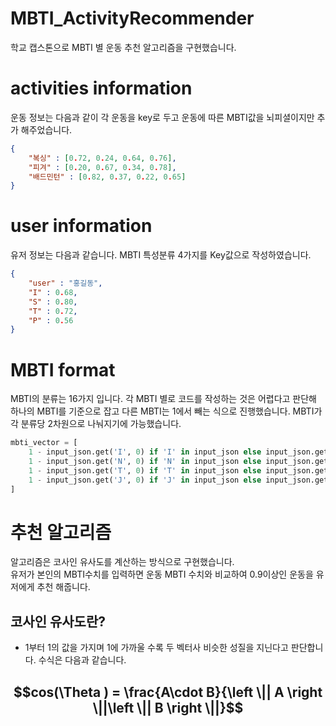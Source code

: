 # MBTI_ActivityRecommender
학교 캡스톤으로 MBTI 별 운동 추천 알고리즘을 구현했습니다.

# activities information
운동 정보는 다음과 같이 각 운동을 key로 두고 운동에 따른 MBTI값을 뇌피셜이지만 추가 해주었습니다.
```json
{
    "복싱" : [0.72, 0.24, 0.64, 0.76],
    "피겨" : [0.20, 0.67, 0.34, 0.78],
    "배드민턴" : [0.82, 0.37, 0.22, 0.65]
}
```

# user information
유저 정보는 다음과 같습니다. MBTI 특성분류 4가지를 Key값으로 작성하였습니다.
```json
{
    "user" : "홍길동",
    "I" : 0.68,
    "S" : 0.80,
    "T" : 0.72,
    "P" : 0.56
}
```

# MBTI format
MBTI의 분류는 16가지 입니다. 각 MBTI 별로 코드를 작성하는 것은 어렵다고 판단해 하나의 MBTI를 기준으로 잡고 다른 MBTI는 1에서 빼는 식으로 진행했습니다. MBTI가 각 분류당 2차원으로 나눠지기에 가능했습니다.
```python
mbti_vector = [
    1 - input_json.get('I', 0) if 'I' in input_json else input_json.get('E', 0),
    1 - input_json.get('N', 0) if 'N' in input_json else input_json.get('S', 0),
    1 - input_json.get('T', 0) if 'T' in input_json else input_json.get('F', 0),
    1 - input_json.get('J', 0) if 'J' in input_json else input_json.get('P', 0)
]
```
# 추천 알고리즘
알고리즘은 코사인 유사도를 계산하는 방식으로 구현했습니다. <br>
유저가 본인의 MBTI수치를 입력하면 운동 MBTI 수치와 비교하여 0.9이상인 운동을 유저에게 추천 해줍니다.<br>

## 코사인 유사도란?
- 1부터 1의 값을 가지며 1에 가까울 수록 두 벡터사 비슷한 성질을 지닌다고 판단합니다.
수식은 다음과 같습니다.<br>
## $$cos(\Theta ) = \frac{A\cdot B}{\left \|| A \right \||\left \|| B \right \||}$$

 
